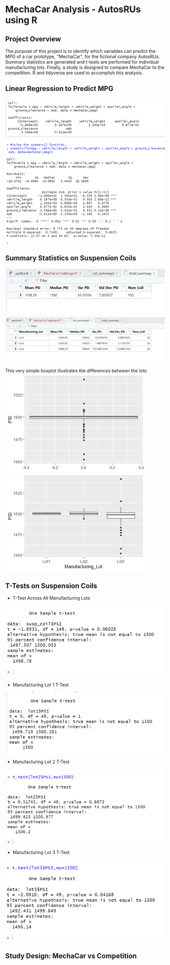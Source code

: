 # MechaCar Analysis - AutosRUs using R
## Project Overview
The purpose of this project is to identify which variables can predict the MPG of a car prototype, "MechaCar", for the fictional company AutosRUs. Summary statistics are generated and t-tests are performed for individual manufacturing lots. Finally, a study is designed to compare MechaCar to the competition. R and tidyverse are used to accomplish this analysis.



## Linear Regression to Predict MPG
![image](https://github.com/NadaAdem/MechaCar_Statistical_Analysis/blob/main/Resources/lm.png )
![image](https://github.com/NadaAdem/MechaCar_Statistical_Analysis/blob/main/Resources/summary.png )

## Summary Statistics on Suspension Coils

![image](https://github.com/NadaAdem/MechaCar_Statistical_Analysis/blob/main/Resources/d4.png )

![image](https://github.com/NadaAdem/MechaCar_Statistical_Analysis/blob/main/Resources/d3.png )

This very simple boxplot illustrates the differences between the lots:
![image](https://github.com/NadaAdem/MechaCar_Statistical_Analysis/blob/main/Resources/plot1.png)
![image](https://github.com/NadaAdem/MechaCar_Statistical_Analysis/blob/main/Resources/plot2.png)


## T-Tests on Suspension Coils

-  T-Test Across All Manufacturing Lots

![image](https://github.com/NadaAdem/MechaCar_Statistical_Analysis/blob/main/Resources/test.png)

- Manufacturing Lot 1 T-Test

![image](https://github.com/NadaAdem/MechaCar_Statistical_Analysis/blob/main/Resources/testlot1.png)

- Manufacturing Lot 2 T-Test

![image](https://github.com/NadaAdem/MechaCar_Statistical_Analysis/blob/main/Resources/testlot2.png)

- Manufacturing Lot 3 T-Test

![image](https://github.com/NadaAdem/MechaCar_Statistical_Analysis/blob/main/Resources/testlot3.png)


## Study Design: MechaCar vs Competition







